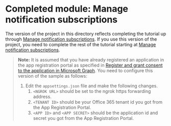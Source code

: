 # Completed module: Manage notification subscriptions

The version of the project in this directory reflects completing the tutorial up through [Manage notification subscriptions](../../tutorial/07_subscription-management.md). If you use this version of the project, you need to complete the rest of the tutorial starting at [Manage notification subscriptions](../../tutorial/08_deltaquery.md).

> **Note:** It is assumed that you have already registered an application in the app registration portal as specified in [Register and grant consent to the application in Microsoft Graph](../../tutorial/02_create-app.md). You need to configure this version of the sample as follows:
>
> 1. Edit the `appsettings.json` file and make the following changes.
>     1.  `<NGROK URL>` should be set to the ngrok https forwarding address.
>     1.  `<TENANT ID>` should be your Office 365 tenant id you got from the App Registration Portal.
>     1.  `<APP ID>` and `<APP SECRET>` should be the application id and secret you got from the App Registration Portal.